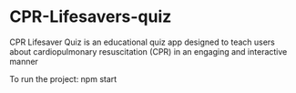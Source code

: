 # CPR-Lifesavers-quiz
CPR Lifesaver Quiz is an educational quiz app designed to teach users about cardiopulmonary resuscitation (CPR) in an engaging and interactive manner

To run the project: npm start
